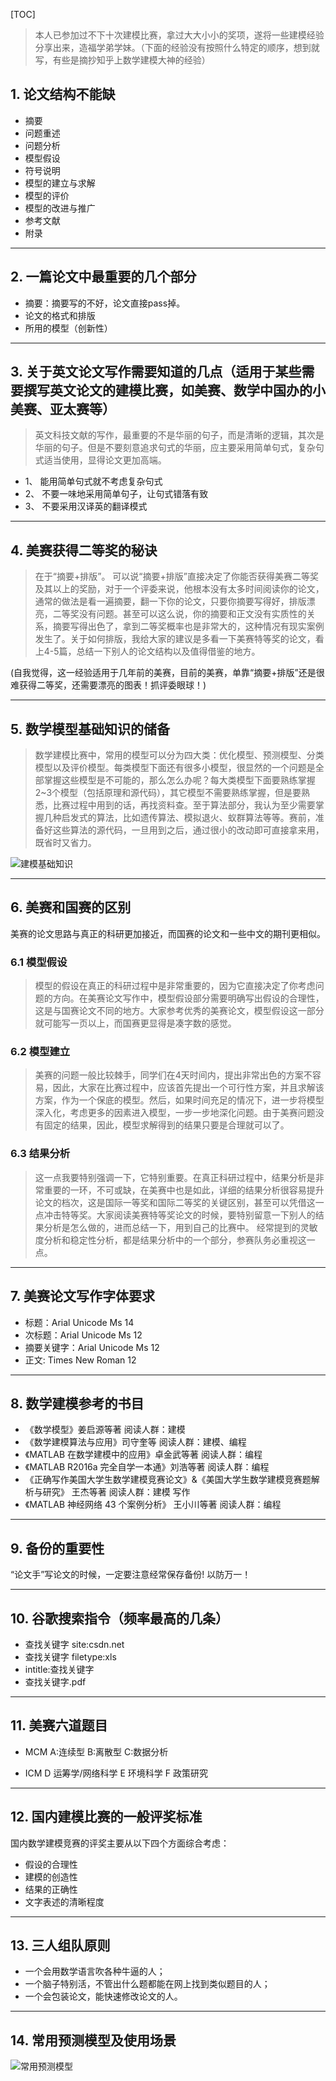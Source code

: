 [TOC]

> 本人已参加过不下十次建模比赛，拿过大大小小的奖项，遂将一些建模经验分享出来，造福学弟学妹。（下面的经验没有按照什么特定的顺序，想到就写，有些是摘抄知乎上数学建模大神的经验）

## 1. 论文结构不能缺
* 摘要
* 问题重述
* 问题分析
* 模型假设
* 符号说明
* 模型的建立与求解
* 模型的评价
* 模型的改进与推广
* 参考文献
* 附录

***

## 2. 一篇论文中最重要的几个部分
* 摘要：摘要写的不好，论文直接pass掉。
* 论文的格式和排版
* 所用的模型（创新性）

***

## 3. 关于英文论文写作需要知道的几点（适用于某些需要撰写英文论文的建模比赛，如美赛、数学中国办的小美赛、亚太赛等）
> 英文科技文献的写作，最重要的不是华丽的句子，而是清晰的逻辑，其次是华丽的句子。但是不要刻意追求句式的华丽，应主要采用简单句式，复杂句式适当使用，显得论文更加高端。

* 1、 能用简单句式就不考虑复杂句式
* 2、 不要一味地采用简单句子，让句式错落有致
* 3、 不要采用汉译英的翻译模式

***

## 4. 美赛获得二等奖的秘诀
> 在于“摘要+排版”。
> 可以说“摘要+排版”直接决定了你能否获得美赛二等奖及其以上的奖励，对于一个评委来说，他根本没有太多时间阅读你的论文，通常的做法是看一遍摘要，翻一下你的论文，只要你摘要写得好，排版漂亮，二等奖没有问题。甚至可以这么说，你的摘要和正文没有实质性的关系，摘要写得出色了，拿到二等奖概率也是非常大的，这种情况有现实案例发生了。关于如何排版，我给大家的建议是多看一下美赛特等奖的论文，看上4-5篇，总结一下别人的论文结构以及值得借鉴的地方。

(自我觉得，这一经验适用于几年前的美赛，目前的美赛，单靠“摘要+排版”还是很难获得二等奖，还需要漂亮的图表！抓评委眼球！)

***

## 5. 数学模型基础知识的储备
> 数学建模比赛中，常用的模型可以分为四大类：优化模型、预测模型、分类模型以及评价模型。每类模型下面还有很多小模型，很显然的一个问题是全部掌握这些模型是不可能的，那么怎么办呢？每大类模型下面要熟练掌握2~3个模型（包括原理和源代码），其它模型不需要熟练掌握，但是要熟悉，比赛过程中用到的话，再找资料查。至于算法部分，我认为至少需要掌握几种启发式的算法，比如遗传算法、模拟退火、蚁群算法等等。赛前，准备好这些算法的源代码，一旦用到之后，通过很小的改动即可直接拿来用，既省时又省力。


![建模基础知识](../Screenshots/1.jpg)

***

## 6. 美赛和国赛的区别
美赛的论文思路与真正的科研更加接近，而国赛的论文和一些中文的期刊更相似。
### 6.1 模型假设
> 模型的假设在真正的科研过程中是非常重要的，因为它直接决定了你考虑问题的方向。在美赛论文写作中，模型假设部分需要明确写出假设的合理性，这是与国赛论文不同的地方。大家参考优秀的美赛论文，模型假设这一部分就可能写一页以上，而国赛更显得是凑字数的感觉。
### 6.2 模型建立
> 美赛的问题一般比较棘手，同学们在4天时间内，提出非常出色的方案不容易，因此，大家在比赛过程中，应该首先提出一个可行性方案，并且求解该方案，作为一个保底的模型。然后，如果时间充足的情况下，进一步将模型深入化，考虑更多的因素进入模型，一步一步地深化问题。由于美赛问题没有固定的结果，因此，模型求解得到的结果只要是合理就可以了。
### 6.3 结果分析
>   这一点我要特别强调一下，它特别重要。在真正科研过程中，结果分析是非常重要的一环，不可或缺，在美赛中也是如此，详细的结果分析很容易提升论文的档次，这是国际一等奖和国际二等奖的关键区别，甚至可以凭借这一点冲击特等奖。大家阅读美赛特等奖论文的时候，要特别留意一下别人的结果分析是怎么做的，进而总结一下，用到自己的比赛中。 经常提到的灵敏度分析和稳定性分析，都是结果分析中的一个部分，参赛队务必重视这一点。

***

## 7. 美赛论文写作字体要求
* 标题：Arial Unicode Ms 14
* 次标题：Arial Unicode Ms 12
* 摘要关键字：Arial Unicode Ms 12
* 正文: Times New Roman 12

***

## 8. 数学建模参考的书目
* 《数学模型》姜启源等著 阅读人群：建模
* 《数学建模算法与应用》司守奎等 阅读人群：建模、编程
* 《MATLAB 在数学建模中的应用》卓金武等著 阅读人群：编程
* 《MATLAB R2016a 完全自学一本通》刘浩等著 阅读人群：编程
* 《正确写作美国大学生数学建模竞赛论文》&《美国大学生数学建模竞赛题解析与研究》 王杰等著 阅读人群：建模 写作
* 《MATLAB 神经网络 43 个案例分析》 王小川等著 阅读人群：编程

***

## 9. 备份的重要性
“论文手”写论文的时候，一定要注意经常保存备份! 以防万一！

***

## 10. 谷歌搜索指令（频率最高的几条）
* 查找关键字 site:csdn.net
* 查找关键字 filetype:xls
* intitle:查找关键字
* 查找关键字.pdf
***

## 11. 美赛六道题目
* MCM
 A:连续型
 B:离散型
 C:数据分析

* ICM
D 运筹学/网络科学
E 环境科学
F 政策研究
***

## 12. 国内建模比赛的一般评奖标准
国内数学建模竞赛的评奖主要从以下四个方面综合考虑：
* 假设的合理性
* 建模的创造性
* 结果的正确性
* 文字表述的清晰程度

***

## 13. 三人组队原则
* 一个会用数学语言吹各种牛逼的人；
* 一个脑子特别活，不管出什么题都能在网上找到类似题目的人；
* 一个会包装论文，能快速修改论文的人。

***

## 14. 常用预测模型及使用场景

![常用预测模型](../Screenshots/2.jpg)

